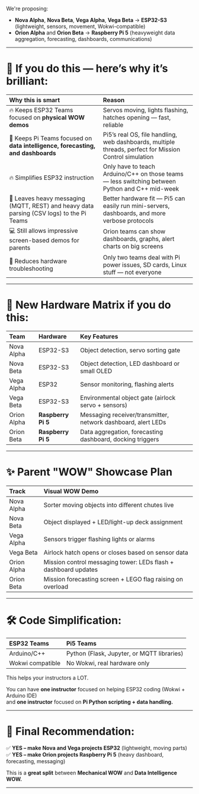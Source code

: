 
We're proposing:

- **Nova Alpha**, **Nova Beta**, **Vega Alpha**, **Vega Beta** → **ESP32-S3** (lightweight, sensors, movement, Wokwi-compatible)  
- **Orion Alpha** and **Orion Beta** → **Raspberry Pi 5** (heavyweight data aggregation, forecasting, dashboards, communications)

---
# 🚀 If you do this — here’s why it’s **brilliant**:

| Why this is smart | Reason |
|:---|:---|
| 🔥 Keeps ESP32 Teams focused on **physical WOW demos** | Servos moving, lights flashing, hatches opening — fast, reliable |
| 🧠 Keeps Pi Teams focused on **data intelligence, forecasting, and dashboards** | Pi5’s real OS, file handling, web dashboards, multiple threads, perfect for Mission Control simulation |
| 🔥 Simplifies ESP32 instruction | Only have to teach Arduino/C++ on those teams — less switching between Python and C++ mid-week |
| 💬 Leaves heavy messaging (MQTT, REST) and heavy data parsing (CSV logs) to the Pi Teams | Better hardware fit — Pi5 can easily run mini-servers, dashboards, and more verbose protocols |
| 💻 Still allows impressive screen-based demos for parents | Orion teams can show dashboards, graphs, alert charts on big screens |
| 🎯 Reduces hardware troubleshooting | Only two teams deal with Pi power issues, SD cards, Linux stuff — not everyone |

---
# 🧩 New Hardware Matrix if you do this:

| Team | Hardware | Key Features |
|:---|:---|:---|
| Nova Alpha | ESP32-S3 | Object detection, servo sorting gate |
| Nova Beta | ESP32-S3 | Object detection, LED dashboard or small OLED |
| Vega Alpha | ESP32 | Sensor monitoring, flashing alerts |
| Vega Beta | ESP32-S3 | Environmental object gate (airlock servo + sensors) |
| Orion Alpha | **Raspberry Pi 5** | Messaging receiver/transmitter, network dashboard, alert LEDs |
| Orion Beta | **Raspberry Pi 5** | Data aggregation, forecasting dashboard, docking triggers |

---
# ✨ Parent "WOW" Showcase Plan

| Track | Visual WOW Demo |
|:---|:---|
| Nova Alpha | Sorter moving objects into different chutes live |
| Nova Beta | Object displayed + LED/light-up deck assignment |
| Vega Alpha | Sensors trigger flashing lights or alarms |
| Vega Beta | Airlock hatch opens or closes based on sensor data |
| Orion Alpha | Mission control messaging tower: LEDs flash + dashboard updates |
| Orion Beta | Mission forecasting screen + LEGO flag raising on overload |

---

# 🛠️ Code Simplification:

| ESP32 Teams | Pi5 Teams |
|:---|:---|
| Arduino/C++ | Python (Flask, Jupyter, or MQTT libraries) |
| Wokwi compatible | No Wokwi, real hardware only |

This helps your instructors a LOT.

You can have **one instructor** focused on helping ESP32 coding (Wokwi + Arduino IDE)  
and **one instructor** focused on **Pi Python scripting + data handling.**

---

# 📣 Final Recommendation:

✅ **YES – make Nova and Vega projects ESP32** (lightweight, moving parts)  
✅ **YES – make Orion projects Raspberry Pi 5** (heavy dashboard, forecasting, messaging)

This is a **great split** between **Mechanical WOW** and **Data Intelligence WOW.**

---
